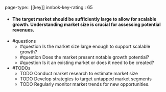 page-type:: [[key]]
innbok-key-rating:: 65
- #### The target market should be sufficiently large to allow for scalable growth. Understanding market size is crucial for assessing potential revenues.
- #questions
  - #question Is the market size large enough to support scalable growth?
  - #question Does the market present notable growth potential?
  - #question Is it an existing market or does it need to be created?
- #TODOs
  - TODO Conduct market research to estimate market size
  - TODO  Develop strategies to target untapped market segments
  - TODO  Regularly monitor market trends for new opportunities.



